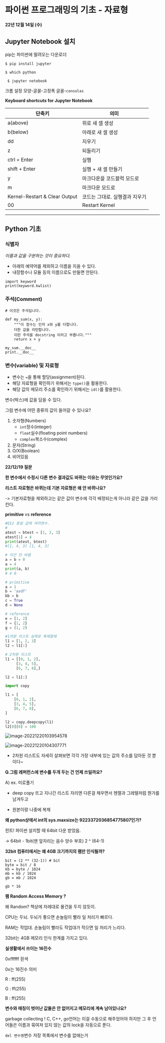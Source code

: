 # 파이썬 프로그래밍의 기초 - 자료형

**22년 12월 14일 (수)**

## Jupyter Notebook 설치

pip는 파이썬에 딸려오는 다운로더

`$ pip install jupyter`

`$ which python`

` $ jupyter notebook`

크롬 설정 모양-글꼴-고정폭 글꼴-`consolas`



**Keyboard shortcuts  for Jupyter Notebook**

| 단축키                         | 의미                           |
| ------------------------------ | ------------------------------ |
| a(above)                       | 위로 새 셀 생성                |
| b(below)                       | 아래로 새 셀 생성              |
| dd                             | 지우기                         |
| z                              | 되돌리기                       |
| ctrl + Enter                   | 실행                           |
| shift + Enter                  | 실행 + 새 셀 만들기            |
| y                              | 마크다운을 코드블럭 모드로     |
| m                              | 마크다운 모드로                |
| Kernel-Restart &  Clear Output | 코드는 그대로. 실행결과 지우기 |
| 00                             | Restart Kernel                 |



---

## Python 기초

### 식별자

*이름과 값을 구분하는 것이 중요하다.*

- 아래의 예약어를 제외하고 이름을 지을 수 있다.
- 내장함수나 모듈 등의 이름으로도 만들면 안된다.

```
import keyword
print(keyword.kwlist)
```



### 주석(Comment)

```
# 이것은 주석입니다.

def my_sum(x, y):
    """이 함수는 인자 x와 y를 더합니다.
    더한 값을 리턴합니다.
    이런 주석을 docstring 이라고 부릅니다."""
    return x + y
    
my_sum.__doc__
print.__doc__
```



### 변수(variable) 및 자료형

- 변수는 `=`을 통해 할당(assignment)된다.
- 해당 자료형을 확인하기 위해서는 `type()`을 활용한다.
- 해당 값의 메모리 주소를 확인하기 위해서는 `id()`를 활용한다.



변수(박스)에 값을 담을 수 있다.

그럼 변수에 어떤 종류의 값이 들어갈 수 있나요?

1. 숫자형(Numbers)
   - `int`정수(integer)
   - `float`실수(floating point numbers)
   - `complex`복소수(complex)
2. 문자(String)
3. O/X(Boolean)
4. 비어있음



**22/12/19 질문**

**한 변수에서 수정시 다른 변수 결과값도 바뀌는 이유는 무엇인가요?**

**리스트 자료형은 바뀌는데 기본 자료형은 왜 안 바뀌나요?**

-> 기본자료형을 제외하고는 같은 값이 변수에 각각 배정되는게 아니라 같은 값을 가리킨다. 

**primitive** vs **reference**

```python
#Q12 동일 값에 여러변수. 
# 
atest = btest = [1, 2, 3]
atest[1] = 4
print(atest, btest)
#[1, 4, 3] [1, 4, 3]

# 이건 안 바뀜
a = b = 0
a = 4
print(a, b)
# 4 0
```

```python
# primitive
a = 1
b = 'asdf'
bb = b
c = True
d = None

# reference
e = [1, 2]
f = {1, 2}
g = (1, 2)

#1차원 리스트 실제로 복제할때
l1 = [1, 2, 3]
l2 = l1[:]

# 2차원 리스트
l1 = [[0, 1, 2],
     [3, 4, 5],
     [6, 7, 8],]

l2 = l1[:]
```

```python
import copy

l1 = [
	[0, 1, 2],
	[3, 4, 5],
	[6, 7, 8],
]

l2 = copy.deepcopy(l1)
l2[0][0] = 100
```

![image-20221220103954578](C:\Users\a\TIL\python\02.python-basic-datatype.assets\image-20221220103954578.png)



![image-20221220104307771](C:\Users\a\TIL\python\02.python-basic-datatype.assets\image-20221220104307771.png)



- 2차원 리스트도 자세히 살펴보면 각각 가장 내부에 있는 값의 주소를 담아둔 것 뿐이다~

**Q.그럼 레퍼런스에 변수를 두개 두는 건 언제 쓰일까요?**

A) ex. 미로풀기 

- deep copy 뜨고 지나간 리스트 자리엔 다른걸 채우면서 헨젤과 그레텔처럼 뭔가를 남겨두고

- 원본이랑 나중에 복제



**왜 python상에서 int의 sys.maxsize는 9223372036854775807인가?**

힌트! 파이썬 설치할 때 64bit 다운 받았음.

-> 64bit - 1bit(맨 앞자리는 음수 양수 부호) 2 ^ (64-1)



**32bit 컴퓨터에서는 왜 4GB 크기까지의 램만 인식될까?**

```
bit = (2 ** (32-1)) # bit
byte = bit / 8
kb = byte / 1024
mb = kb / 1024
gb = mb / 1024

gb * 16 
```

**램 Random Access Memory ?**

왜 Random? 책상에 차례대로 물건을 두지 않듯이.



CPU는 두뇌. 두뇌가 좋으면 손놀림이 빨라 일 처리가 빠르다.

RAM는 작업대. 손놀림이 빨라도 작업대가 작으면 일 처리가 느리다.

32bit는 4GB 메모리 인식 한계를 가지고 있다.



**실생활에서 쓰이는 16진수**

0xffffff 흰색

0x는 16진수 의미

R : ff(255)

G : ff(255)

B : ff(255)



**변수와 매칭이 벗어난 값들은 안 없어지고 메모리에 계속 남아있나요?**

garbage collecting ! C, C++, go언어는 이걸 수동으로 해주었어야 하지만 그 후 언어들은 이름과 묶여져 있지 않는 값의 lock을 자동으로 푼다. 

 `del 변수명`변수 저장 목록에서 변수를 없애는거

